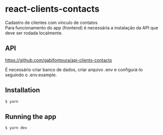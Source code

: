 # react-clients-contacts
Cadastro de clientes com vínculo de contatos<br>
Para funcionamento do app (frontend) é necessária a instalação da API que deve ser rodada localmente.

## API

https://github.com/gabifontoura/api-clients-contacts

É necessário criar banco de dados, criar arquivo .env e configurá-lo seguindo o .env.example. 

## Installation

```bash
$ yarn
```

## Running the app

```bash
$ yarn dev
```
